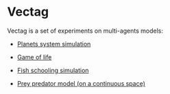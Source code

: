 Vectag
======

Vectag is a set of experiments on multi-agents models:
- [Planets system simulation](http://jgaffuri.github.io/Vectag/planets.html)
- [Game of life](http://jgaffuri.github.io/Vectag/gol.html)


- [Fish schooling simulation](http://www.ahahah.eu/trucs/fish/)
- [Prey predator model (on a continuous space)](http://www.ahahah.eu/trucs/pp/)
